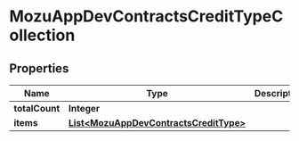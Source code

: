 
# MozuAppDevContractsCreditTypeCollection

## Properties
Name | Type | Description | Notes
------------ | ------------- | ------------- | -------------
**totalCount** | **Integer** |  |  [optional]
**items** | [**List&lt;MozuAppDevContractsCreditType&gt;**](MozuAppDevContractsCreditType.md) |  |  [optional]



